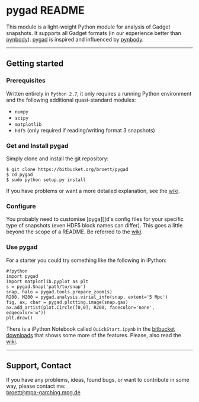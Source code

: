 # pygad README

This module is a light-weight Python module for analysis of Gadget snapshots.
It supports all Gadget formats (in our experience better than [pynbody]).
[pygad][] is inspired and influenced by [pynbody].

---

## Getting started

### Prerequisites

Written entirely in `Python 2.7`, it only requires a running Python environment and the following additional quasi-standard modules:

* `numpy`
* `scipy`
* `matplotlib`
* `hdf5` (only required if reading/writing format 3 snapshots)

### Get and Install pygad

Simply clone and install the git repository:

```
$ git clone https://bitbucket.org/broett/pygad
$ cd pygad
$ sudo python setup.py install
```

If you have problems or want a more detailed explanation, see the [wiki][WikiInstallation].

### Configure

You probably need to customise [pyga][]d's config files for your specific type of snapshots (even HDF5 block names can differ).
This goes a little beyond the scope of a README.
Be referred to the [wiki][WikiConfig].

### Use pygad

For a starter you could try something like the following in iPython:

```
#!python
import pygad
import matplotlib.pyplot as plt
s = pygad.Snap('path/to/snap')
snap, halo = pygad.tools.prepare_zoom(s)
R200, M200 = pygad.analysis.virial_info(snap, extent='5 Mpc')
fig, ax, cbar = pygad.plotting.image(snap.gas)
ax.add_artist(plot.Circle([0,0], R200, facecolor='none', edgecolor='w'))
plt.draw()
```

There is a iPython Notebook called `QuickStart.ipynb` in the [bitbucket downloads][Downloads] that shows some more of the features.
Please, also read the [wiki][WikiHome].

---

## Support, Contact

If you have any problems, ideas, found bugs, or want to contribute in some way, please
contact me:  
[broett@mpa-garching.mpg.de](mailto:broett@mpa-garching.mpg.de)

[pygad]: https://bitbucket.org/broett/pygad
[pynbody]: https://pynbody.github.io
[Downloads]: https://bitbucket.org/broett/pygad/downloads
[WikiHome]: https://bitbucket.org/broett/pygad/wiki/Home
[WikiInstallation]: https://bitbucket.org/broett/pygad/wiki/Installation
[WikiConfig]: https://bitbucket.org/broett/pygad/wiki/Configuration
